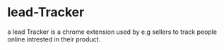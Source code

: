 # lead-Tracker
a lead Tracker is a chrome extension
 used by e.g sellers  to track people online intrested in their product. 
